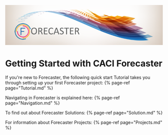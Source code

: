 ![CACI Forecaster](imgs/ForecasterSplashWide.png)
# Getting Started with CACI Forecaster

If you're new to Forecaster, the following quick start Tutorial takes you through setting up your first Forecaster project:
{% page-ref page="Tutorial.md" %}

Navigating in Forecaster is explained here:
{% page-ref page="Navigation.md" %}

To find out about Forecaster Solutions:
{% page-ref page="Solution.md" %}

For information about Forecaster Projects:
{% page-ref page="Projects.md" %}

<!--
# [Reference](/reference/user-guide.md)


# [How to](/use-cases/use-cases.md)
-->
